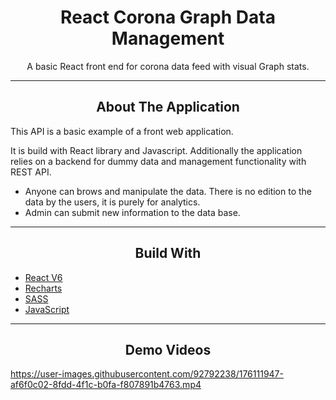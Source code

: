 <div></div>
<h1  align="center">React Corona Graph Data Management</h1>

<div align="center">
  <p align="center">
    A basic React front end for corona data feed with visual Graph stats.
  </p>
</div>
<hr>
<!-- ABOUT THE APPLICATION -->
<h2 align="center">About The Application </h2>
This API is a basic example of a front web application.

It is build with React library and Javascript.
Additionally the application relies on a backend for dummy data and management functionality with REST API.

- Anyone can brows and manipulate the data. There is no edition to the data by the users, it is purely for analytics.
- Admin can submit new information to the data base.
<hr>
<h2 align="center">Build With</h2>

-   [React V6](https://reactjs.org/)
-   [Recharts](https://recharts.org/en-US/api)
-   [SASS](https://sass-lang.com/)
-   [JavaScript](https://www.javascript.com/)

<hr>

<h2 align="center">Demo Videos</h2>


https://user-images.githubusercontent.com/92792238/176111947-af6f0c02-8fdd-4f1c-b0fa-f807891b4763.mp4
